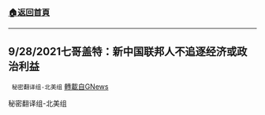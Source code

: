 ###  [:house:返回首頁](https://github.com/ourhimalayas/txt)
---


## 9/28/2021七哥盖特：新中国联邦人不追逐经济或政治利益
` 秘密翻译组-北美组` [轉載自GNews](https://gnews.org/zh-hans/1562734/)

秘密翻译组-北美组
